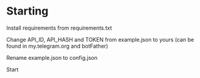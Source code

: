 # Starting
Install requirements from requirements.txt


Change API_ID, API_HASH and TOKEN from example.json to yours (can be found in my.telegram.org and botFather)


Rename example.json to config.json

Start